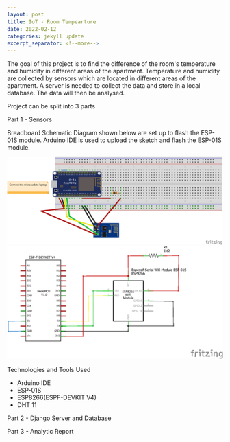 ```yaml
---
layout: post
title: IoT - Room Tempearture
date: 2022-02-12
categories: jekyll update
excerpt_separator: <!--more-->
---
```


The goal of this project is to find the difference of the room's temperature and humidity in different areas of the apartment. Temperature and humidity are collected by sensors which are located in different areas of the apartment. A server is needed to collect the data and store in a local database. The data will then be analysed.

Project can be split into 3 parts

Part 1 - Sensors

Breadboard Schematic Diagram shown below are set up to flash the ESP-01S module. Arduino IDE is used to upload the sketch and flash the ESP-01S module.

![Breadboard](/assets/IoTRoomTemperature/flashing-esp01s_bb.png)
![Schematic](/assets/IoTRoomTemperature/flashing-esp01s_schem.PNG)

Technologies and Tools Used
- Arduino IDE
- ESP-01S
- ESP8266(ESPF-DEVKIT V4)
- DHT 11

Part 2 - Django Server and Database
<!-- - [C++ implementation for inverse and division](https://github.com/kinming92/divvy_assembler) -->
<!-- - [Final Code](https://github.com/kinming92/Divvy_FinalProject) -->

Part 3 - Analytic Report